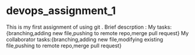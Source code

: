 # devops_assignment_1
This is my first assignment of using git .
Brief descrption : My tasks:{branching,adding new file,pushing to remote repo,merge pull request}
                    My collaborator tasks:{branching,adding new file,modifying existing file,pushing to remote repo,merge pull request}

